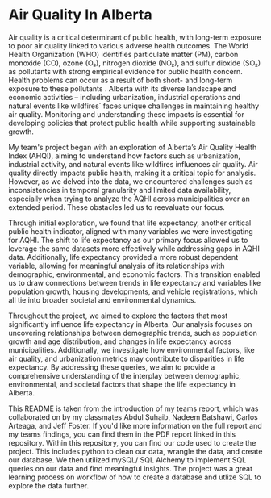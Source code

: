 # Air Quality In Alberta

Air quality is a critical determinant of public health, with long-term exposure to poor air quality linked to various adverse health outcomes. The World Health Organization (WHO) identifies particulate matter (PM), carbon monoxide (CO), ozone (O₃), nitrogen dioxide (NO₂), and sulfur dioxide (SO₂) as pollutants with strong empirical evidence for public health concern. Health problems can occur as a result of both short- and long-term exposure to these pollutants . Alberta with its diverse landscape and economic activities – including urbanization, industrial operations and natural events like wildfires` faces unique challenges in maintaining healthy air quality. Monitoring and understanding these impacts is essential for developing policies that protect public health while supporting sustainable growth. 

My team's project began with an exploration of Alberta’s Air Quality Health Index (AHQI), aiming to understand how factors such as urbanization, industrial activity, and natural events like wildfires influences air quality. Air quality directly impacts public health, making it a critical topic for analysis. However, as we delved into the data, we encountered challenges such as inconsistencies in temporal granularity and limited data availability, especially when trying to analyze the AQHI across municipalities over an extended period. These obstacles led us to reevaluate our focus. 

Through initial exploration, we found that life expectancy, another critical public health indicator, aligned with many variables we were investigating for AQHI. The shift to life expectancy as our primary focus allowed us to leverage the same datasets more effectively while addressing gaps in AQHI data. Additionally, life expectancy provided a more robust dependent variable, allowing for meaningful analysis of its relationships with demographic, environmental, and economic factors. This transition enabled us to draw connections between trends in life expectancy and variables like population growth, housing developments, and vehicle registrations, which all tie into broader societal and environmental dynamics. 

Throughout the project, we aimed to explore the factors that most significantly influence life expectancy in Alberta. Our analysis focuses on uncovering relationships between demographic trends, such as population growth and age distribution, and changes in life expectancy across municipalities. Additionally, we investigate how environmental factors, like air quality, and urbanization metrics may contribute to disparities in life expectancy. By addressing these queries, we aim to provide a comprehensive understanding of the interplay between demographic, environmental, and societal factors that shape the life expectancy in Alberta.  

This README is taken from the introduction of my teams report, which was collaborated on by my classmates Abdul Suhaib, Nadeem Batshawi, Carlos Arteaga, and Jeff Foster. If you'd like more information on the full report and my teams findings, you can find them in the PDF report linked in this repository. Within this repository, you can find our code used to create the project. This includes python to clean our data, wrangle the data, and create our database. We then utilized mySQL/ SQL Alchemy to implement SQL queries on our data and find meaningful insights. The project was a great learning process on workflow of how to create a database and utlize SQL to explore the data further. 
